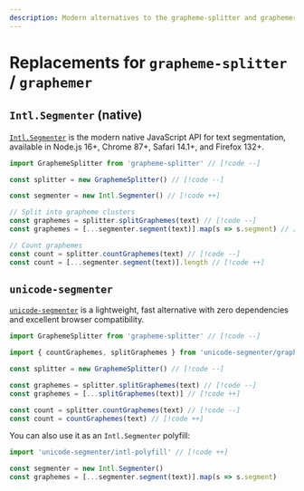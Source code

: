 ```yaml
---
description: Modern alternatives to the grapheme-splitter and graphemer packages for splitting strings into Unicode grapheme clusters
---
```


# Replacements for `grapheme-splitter` / `graphemer`

## `Intl.Segmenter` (native)

[`Intl.Segmenter`](https://developer.mozilla.org/en-US/docs/Web/JavaScript/Reference/Global_Objects/Intl/Segmenter) is the modern native JavaScript API for text segmentation, available in Node.js 16+, Chrome 87+, Safari 14.1+, and Firefox 132+.

```ts
import GraphemeSplitter from 'grapheme-splitter' // [!code --]

const splitter = new GraphemeSplitter() // [!code --]

const segmenter = new Intl.Segmenter() // [!code ++]

// Split into grapheme clusters
const graphemes = splitter.splitGraphemes(text) // [!code --]
const graphemes = [...segmenter.segment(text)].map(s => s.segment) // [!code ++]

// Count graphemes
const count = splitter.countGraphemes(text) // [!code --]
const count = [...segmenter.segment(text)].length // [!code ++]
```

## `unicode-segmenter`

[`unicode-segmenter`](https://github.com/cometkim/unicode-segmenter) is a lightweight, fast alternative with zero dependencies and excellent browser compatibility.

```ts
import GraphemeSplitter from 'grapheme-splitter' // [!code --]

import { countGraphemes, splitGraphemes } from 'unicode-segmenter/grapheme' // [!code ++]

const splitter = new GraphemeSplitter() // [!code --]

const graphemes = splitter.splitGraphemes(text) // [!code --]
const graphemes = [...splitGraphemes(text)] // [!code ++]

const count = splitter.countGraphemes(text) // [!code --]
const count = countGraphemes(text) // [!code ++]
```

You can also use it as an `Intl.Segmenter` polyfill:

```ts
import 'unicode-segmenter/intl-polyfill' // [!code ++]

const segmenter = new Intl.Segmenter()
const graphemes = [...segmenter.segment(text)].map(s => s.segment)
```
